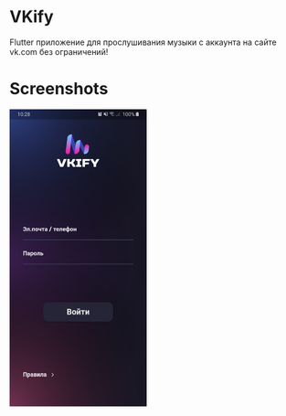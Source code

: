 # VKify

Flutter приложение для прослушивания музыки с аккаунта на сайте vk.com без ограничений!

# Screenshots

<img src="screenshots/auth2.jpg" height="520px">